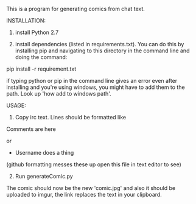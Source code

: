 This is a program for generating comics from chat text.

INSTALLATION:

1. install Python 2.7

2. install dependencies (listed in requirements.txt). 
You can do this by installing pip and navigating to this directory in the command line and doing the command:

pip install -r requirement.txt

if typing python or pip in the command line gives an error even after installing and you're using windows, you might have to add them to the path. Look up 'how add to windows path'.




USAGE:

1. Copy irc text. Lines should be formatted like 

<Username> Comments are here

or

* Username does a thing

(github formatting messes these up open this file in text editor to see)

2.  Run generateComic.py

The comic should now be the new 'comic.jpg' and also it should be uploaded to imgur, the link replaces the text in your clipboard.